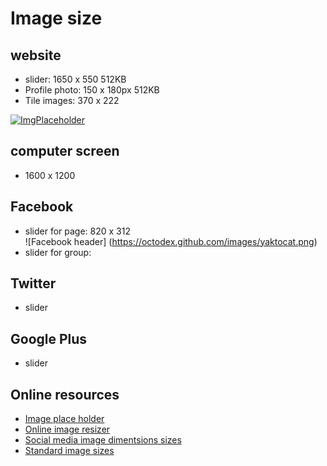 # Image size 

## website

* slider:        1650 x 550    512KB
* Profile photo: 150 x 180px   512KB
* Tile images:   370 x 222

[![ImgPlaceholder](https://imgplaceholder.com/370x222)](https://imgplaceholder.com/370x222)

## computer screen

* 1600 x 1200

## Facebook

* slider for page:        820 x 312  
![Facebook header]
(https://octodex.github.com/images/yaktocat.png)
* slider for group:          

## Twitter

* slider

## Google Plus

* slider

## Online resources


* [Image place holder][lnk2]
* [Online image resizer][lnk3]
* [Social media image dimentsions sizes][lnk1]
* [Standard image sizes][lnk4]

[lnk3]: http://resizeimage.net/
[lnk4]: https://www.fileformat.info/tip/web/imagesize.htm
[lnk2]: https://imgplaceholder.com/

[lnk1]: https://postcron.com/en/blog/social-media-image-dimensions-sizes/
